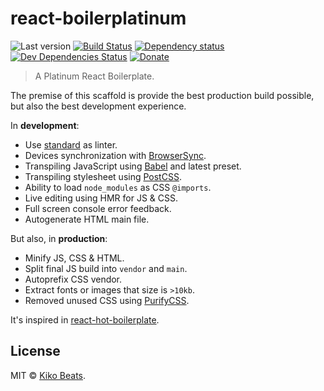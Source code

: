 # react-boilerplatinum

![Last version](https://img.shields.io/github/tag/Kikobeats/react-boilerplatinum.svg?style=flat-square)
[![Build Status](http://img.shields.io/travis/Kikobeats/react-boilerplatinum/master.svg?style=flat-square)](https://travis-ci.org/Kikobeats/react-boilerplatinum)
[![Dependency status](http://img.shields.io/david/Kikobeats/react-boilerplatinum.svg?style=flat-square)](https://david-dm.org/Kikobeats/react-boilerplatinum)
[![Dev Dependencies Status](http://img.shields.io/david/dev/Kikobeats/react-boilerplatinum.svg?style=flat-square)](https://david-dm.org/Kikobeats/react-boilerplatinum#info=devDependencies)
[![Donate](https://img.shields.io/badge/donate-paypal-blue.svg?style=flat-square)](https://paypal.me/kikobeats)
> A Platinum React Boilerplate.

The premise of this scaffold is provide the best production build possible, but also the best development experience.

In **development**:

- Use [standard](https://github.com/feross/standard) as linter.
- Devices synchronization with [BrowserSync](https://www.browsersync.io).
- Transpiling JavaScript using [Babel](https://babeljs.io) and latest preset.
- Transpiling stylesheet using [PostCSS](http://postcss.org).
- Ability to load `node_modules` as CSS `@imports`.
- Live editing using HMR for JS & CSS.
- Full screen console error feedback.
- Autogenerate HTML main file.

But also, in **production**:

- Minify JS, CSS & HTML.
- Split final JS build into `vendor` and `main`.
- Autoprefix CSS vendor.
- Extract fonts or images that size is `>10kb`.
- Removed unused CSS using [PurifyCSS](https://github.com/PurifyCSS/purifycss).

It's inspired in [react-hot-boilerplate](https://github.com/gaearon/react-hot-boilerplate).

## License

MIT © [Kiko Beats](https://github.com/kikobeats).
